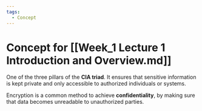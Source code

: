 ```yaml
---
tags:
  - Concept
---
```

# Concept for [[Week_1 Lecture 1 Introduction and Overview.md]]

One of the three pillars of the **CIA triad**. It ensures that sensitive information is kept private and only accessible to authorized individuals or systems.

Encryption is a common method to achieve **confidentiality**, by making sure that data becomes unreadable to unauthorized parties.
